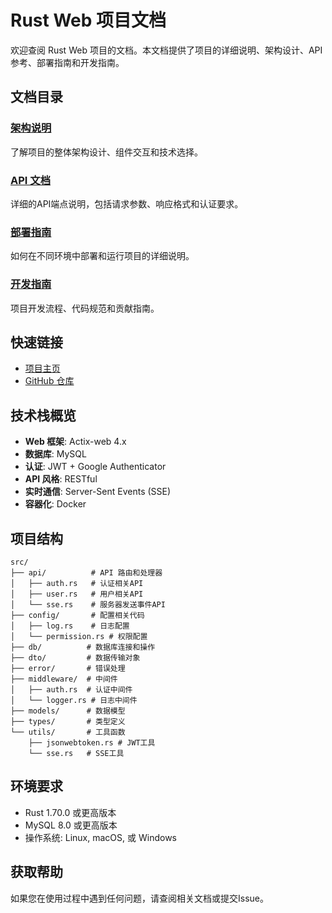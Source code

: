 # Rust Web 项目文档

欢迎查阅 Rust Web 项目的文档。本文档提供了项目的详细说明、架构设计、API参考、部署指南和开发指南。

## 文档目录

### [架构说明](architecture.md)
了解项目的整体架构设计、组件交互和技术选择。

### [API 文档](api.md)
详细的API端点说明，包括请求参数、响应格式和认证要求。

### [部署指南](deployment.md)
如何在不同环境中部署和运行项目的详细说明。

### [开发指南](development.md)
项目开发流程、代码规范和贡献指南。

## 快速链接

- [项目主页](../README.md)
- [GitHub 仓库](#) <!-- 替换为实际的GitHub仓库链接 -->

## 技术栈概览

- **Web 框架**: Actix-web 4.x
- **数据库**: MySQL
- **认证**: JWT + Google Authenticator
- **API 风格**: RESTful
- **实时通信**: Server-Sent Events (SSE)
- **容器化**: Docker

## 项目结构

```
src/
├── api/          # API 路由和处理器
│   ├── auth.rs   # 认证相关API
│   ├── user.rs   # 用户相关API
│   └── sse.rs    # 服务器发送事件API
├── config/       # 配置相关代码
│   ├── log.rs    # 日志配置
│   └── permission.rs # 权限配置
├── db/          # 数据库连接和操作
├── dto/         # 数据传输对象
├── error/       # 错误处理
├── middleware/  # 中间件
│   ├── auth.rs  # 认证中间件
│   └── logger.rs # 日志中间件
├── models/      # 数据模型
├── types/       # 类型定义
└── utils/       # 工具函数
    ├── jsonwebtoken.rs # JWT工具
    └── sse.rs   # SSE工具
```

## 环境要求

- Rust 1.70.0 或更高版本
- MySQL 8.0 或更高版本
- 操作系统: Linux, macOS, 或 Windows

## 获取帮助

如果您在使用过程中遇到任何问题，请查阅相关文档或提交Issue。